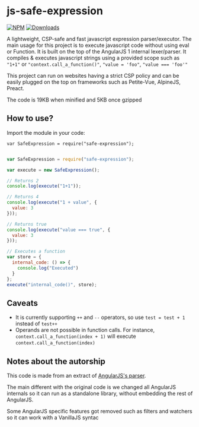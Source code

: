 # js-safe-expression

[![NPM](https://img.shields.io/npm/v/safe-expression.svg)](https://www.npmjs.com/package/safe-expression) [![Downloads](https://img.shields.io/npm/dt/safe-expression.svg)](https://www.npmjs.com/package/safe-expression) 

A lightweight, CSP-safe and fast javascript expression parser/executor. The main usage for this project is to execute javascript code without using eval or Function. It is built on the top of the AngularJS 1 internal lexer/parser. It compiles & executes javascript strings using a provided scope such as `"1+1"` or `"context.call_a_function()"`, `"value = 'foo"`, `"value === 'foo'"`

This project can run on websites having a strict CSP policy and can be easily plugged on the top on frameworks such as Petite-Vue, AlpineJS, Preact.

The code is 19KB when minified and 5KB once gzipped

## How to use?

Import the module in your code:

`var SafeExpression = require("safe-expression");`

```javascript

var SafeExpression = require("safe-expression");

var execute = new SafeExpression();

// Returns 2
console.log(execute("1+1"));

// Returns 4
console.log(execute("1 + value", {
  value: 3
}));

// Returns true
console.log(execute("value === true", {
  value: 3
}));

// Executes a function
var store = {
  internal_code: () => {
    console.log("Executed") 
  }
};
execute("internal_code()", store);

```

## Caveats

- It is currently supporting `++` and `--` operators, so use `test = test + 1` instead of `test++`
- Operands are not possible in function calls. For instance, `context.call_a_function(index + 1)` will execute `context.call_a_function(index)`

## Notes about the autorship

This code is made from an extract of [AngularJS's parser](https://github.com/angular/angular.js/blob/e29900c78f8fa962559b1cf95e1e7d428230e645/src/ng/parse.js).

The main different with the original code is we changed all AngularJS internals so it can run as a standalone library, without embedding the rest of AngularJS.

Some AngularJS specific features got removed such as filters and watchers so it can work with a VanillaJS syntac